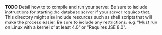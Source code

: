 

**TODO**
Detail how to to compile and run your server.  Be sure to include instructions for starting the database server if your server requires that.  This directory might also include resources such as shell scripts that will make the process easier.  Be sure to include any restrictions:  e.g. "Must run on Linux with a kernel of at least 4.0" or "Requires JSE 8.0".
